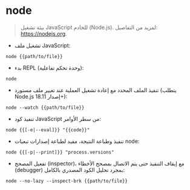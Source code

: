 # node

> بيئة تشغيل JavaScript للخادم (Node.js).
> لمزيد من التفاصيل: <https://nodejs.org>.

- تشغيل ملف JavaScript:

`node {{path/to/file}}`

- بدء REPL (وحدة تحكم تفاعلية):

`node`

- تنفيذ الملف المحدد مع إعادة تشغيل العملية عند تغيير ملف مستورد (يتطلب Node.js إصدار 18.11+):

`node --watch {{path/to/file}}`

- تنفيذ كود JavaScript من سطر الأوامر:

`node {{[-e|--eval]}} "{{code}}"`

- تنفيذ وطباعة النتيجة، مفيد لطباعة إصدارات تبعيات node:

`node {{[-p|--print]}} "process.versions"`

- تفعيل المصحح (inspector)، مع إيقاف التنفيذ حتى يتم الاتصال بمصحح الأخطاء (debugger) بمجرد تحليل الكود المصدري بالكامل:

`node --no-lazy --inspect-brk {{path/to/file}}`
